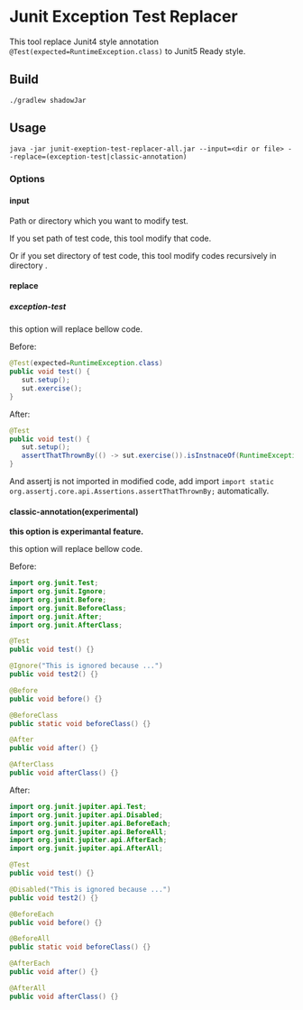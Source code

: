 # Junit Exception Test Replacer
This tool replace Junit4 style annotation `@Test(expected=RuntimeException.class)` to Junit5 Ready style.

## Build

```
./gradlew shadowJar
```

## Usage

```
java -jar junit-exeption-test-replacer-all.jar --input=<dir or file> --replace=(exception-test|classic-annotation)
```


### Options

#### input

Path or directory which you want to modify test.

If you set path of test code, this tool modify that code.

Or if you set directory of test code, this tool modify codes recursively in directory .


#### replace

##### exception-test

this option will replace bellow code.

Before:

```java
@Test(expected=RuntimeException.class)
public void test() {
   sut.setup();
   sut.exercise();
}
```

After:

```java
@Test
public void test() {
   sut.setup();
   assertThatThrownBy(() -> sut.exercise()).isInstnaceOf(RuntimeException.class);
}
```

And assertj is not imported in modified code, add import `import static org.assertj.core.api.Assertions.assertThatThrownBy;` automatically.

#### classic-annotation(experimental)
**this option is experimantal feature.**

this option will replace bellow code.

Before:

```java
import org.junit.Test;
import org.junit.Ignore;
import org.junit.Before;
import org.junit.BeforeClass;
import org.junit.After;
import org.junit.AfterClass;

@Test
public void test() {}

@Ignore("This is ignored because ...")
public void test2() {}

@Before
public void before() {}

@BeforeClass
public static void beforeClass() {}

@After
public void after() {}

@AfterClass
public void afterClass() {}
```

After:

```java
import org.junit.jupiter.api.Test;
import org.junit.jupiter.api.Disabled;
import org.junit.jupiter.api.BeforeEach;
import org.junit.jupiter.api.BeforeAll;
import org.junit.jupiter.api.AfterEach;
import org.junit.jupiter.api.AfterAll;

@Test
public void test() {}

@Disabled("This is ignored because ...")
public void test2() {}

@BeforeEach
public void before() {}

@BeforeAll
public static void beforeClass() {}

@AfterEach
public void after() {}

@AfterAll
public void afterClass() {}
```

